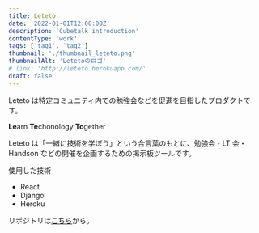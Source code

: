 ```yaml
---
title: Leteto
date: '2022-01-01T12:00:00Z'
description: 'Cubetalk introduction'
contentType: 'work'
tags: ['tag1', 'tag2']
thumbnail: './thumbnail_leteto.png'
thumbnailAlt: 'Letetoのロゴ'
# link: 'http://leteto.herokuapp.com/'
draft: false
---
```


Leteto は特定コミュニティ内での勉強会などを促進を目指したプロダクトです。

**Le**arn **Te**chonology **To**gether

Leteto は「一緒に技術を学ぼう」という合言葉のもとに、勉強会・LT 会・Handson などの開催を企画するための掲示板ツールです。

使用した技術
* React
* Django
* Heroku

リポジトリは[こちら](https://github.com/cpslab/leteto)から。
